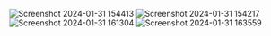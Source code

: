 ![Screenshot 2024-01-31 154413](https://github.com/balasubramaniyand/travecorenode.js/assets/132192864/5375949c-1c49-4ac0-99e8-2dd0660f66b6)
![Screenshot 2024-01-31 154217](https://github.com/balasubramaniyand/travecorenode.js/assets/132192864/aaa07b88-86f8-448d-b212-a4dbecafe9e0)
![Screenshot 2024-01-31 161304](https://github.com/balasubramaniyand/travecorenode.js/assets/132192864/a46fe087-aa03-4e8a-8f2c-662368791c6e)
![Screenshot 2024-01-31 163559](https://github.com/balasubramaniyand/travecorenode.js/assets/132192864/b47d6b0e-b9b1-4326-955b-2cfe7459739a)
